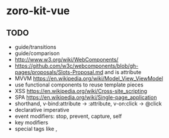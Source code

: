 # zoro-kit-vue

## TODO

- guide/transitions
- guide/comparison
- http://www.w3.org/wiki/WebComponents/
- https://github.com/w3c/webcomponents/blob/gh-pages/proposals/Slots-Proposal.md and is attribute
- MVVM https://en.wikipedia.org/wiki/Model_View_ViewModel
- use functional components to reuse template pieces
- XSS https://en.wikipedia.org/wiki/Cross-site_scripting
- SPA https://en.wikipedia.org/wiki/Single-page_application
- shorthand, v-bind:attribute -> :attribute, v-on:click -> @click
- declarative imperative
- event modifiers: stop, prevent, capture, self
- key modifiers
- special tags like <component>, <template> and <partial>

# component

- http://www.w3.org/TR/custom-elements/#concepts

## registration

- To register a global component, you can use Vue.component(tagName, options).
- You don’t have to register every component globally. You can make a component available only in the scope of another instance/component by registering it with the components instance option.
- The same encapsulation applies for other registerable Vue features, such as directives.
- option data and el must be functions.

### template

- <script type="text/x-template">
- inline template string
- .vue
- HTML template
  - In case of a custom element you should use the is special attribute
  - In case of a <template> inside of a <table> you should use <tbody>

## props

- A child component needs to explicitly declare the props it expects to receive using the props option

- when you pass children without a slot attribute into a component, those children are stored on the component instance at $slots.default.
key, ref, slot

- http://vue-loader.vuejs.org/en/start/spec.html
- https://github.com/w3c/webcomponents/blob/gh-pages/proposals/Slots-Proposal.md
- components must contain exactly one root node (render-function)
- http://vue-loader.vuejs.org/en/features/hot-reload.html
- http://webpack.github.io/docs/code-splitting.html
- https://webpack.github.io/docs/webpack-dev-server.html
- http://vue-loader.vuejs.org/en/configurations/asset-url.html


# lint

- http://vue-loader.vuejs.org/en/workflow/linting.html
- https://github.com/hedefalk/atom-vue/issues/16#issuecomment-177169198
- https://github.com/BenoitZugmeyer/eslint-plugin-html
- 装了 eslint-plugin-html 之后 eslint-loader 就可以正常工作了
- atom 里面设置 lint HTML files

- vue-validator https://github.com/vuejs/vue-validator
- babel-plugin-transform-vue-jsx https://github.com/vuejs/babel-plugin-transform-vue-jsx

# vuex-router-sync

// Do not sync https://github.com/vuejs/vuex/issues/285
// import {sync} from 'vuex-router-sync'
// sync(store, router)
